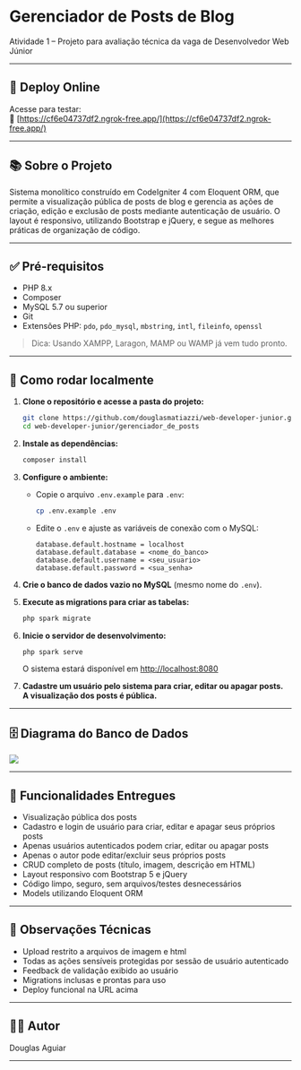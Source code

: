 # Gerenciador de Posts de Blog

Atividade 1 – Projeto para avaliação técnica da vaga de Desenvolvedor Web Júnior

---

## 📍 Deploy Online

Acesse para testar:  
🔗 [https://cf6e04737df2.ngrok-free.app/](https://cf6e04737df2.ngrok-free.app/)

---

## 📚 Sobre o Projeto

Sistema monolítico construído em CodeIgniter 4 com Eloquent ORM, que permite a visualização pública de posts de blog e gerencia as ações de criação, edição e exclusão de posts mediante autenticação de usuário. O layout é responsivo, utilizando Bootstrap e jQuery, e segue as melhores práticas de organização de código.

---

## ✅ Pré-requisitos

- PHP 8.x
- Composer
- MySQL 5.7 ou superior
- Git
- Extensões PHP: `pdo`, `pdo_mysql`, `mbstring`, `intl`, `fileinfo`, `openssl`

> Dica: Usando XAMPP, Laragon, MAMP ou WAMP já vem tudo pronto.

---

## 🚀 Como rodar localmente

1. **Clone o repositório e acesse a pasta do projeto:**
    ```sh
    git clone https://github.com/douglasmatiazzi/web-developer-junior.git
    cd web-developer-junior/gerenciador_de_posts
    ```

2. **Instale as dependências:**
    ```sh
    composer install
    ```

3. **Configure o ambiente:**
    - Copie o arquivo `.env.example` para `.env`:
      ```sh
      cp .env.example .env
      ```
    - Edite o `.env` e ajuste as variáveis de conexão com o MySQL:
      ```
      database.default.hostname = localhost
      database.default.database = <nome_do_banco>
      database.default.username = <seu_usuario>
      database.default.password = <sua_senha>
      ```

4. **Crie o banco de dados vazio no MySQL** (mesmo nome do `.env`).

5. **Execute as migrations para criar as tabelas:**
    ```sh
    php spark migrate
    ```

6. **Inicie o servidor de desenvolvimento:**
    ```sh
    php spark serve
    ```
    O sistema estará disponível em [http://localhost:8080](http://localhost:8080)

7. **Cadastre um usuário pelo sistema para criar, editar ou apagar posts.  
A visualização dos posts é pública.**

---

## 🗄️ Diagrama do Banco de Dados

![](https://i.imgur.com/mazFLJ3.png)

---

## 🎯 Funcionalidades Entregues

- Visualização pública dos posts
- Cadastro e login de usuário para criar, editar e apagar seus próprios posts
- Apenas usuários autenticados podem criar, editar ou apagar posts
- Apenas o autor pode editar/excluir seus próprios posts
- CRUD completo de posts (título, imagem, descrição em HTML)
- Layout responsivo com Bootstrap 5 e jQuery
- Código limpo, seguro, sem arquivos/testes desnecessários
- Models utilizando Eloquent ORM

---

## 📝 Observações Técnicas

- Upload restrito a arquivos de imagem e html
- Todas as ações sensíveis protegidas por sessão de usuário autenticado
- Feedback de validação exibido ao usuário
- Migrations inclusas e prontas para uso
- Deploy funcional na URL acima

---

## 👨‍💻 Autor

Douglas Aguiar

---
